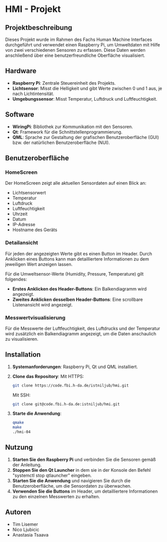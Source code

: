 # HMI - Projekt

## Projektbeschreibung

Dieses Projekt wurde im Rahmen des Fachs Human Machine Interfaces durchgeführt und verwendet einen Raspberry Pi, um Umweltdaten mit Hilfe von zwei verschiedenen Sensoren zu erfassen. Diese Daten werden anschließend über eine benutzerfreundliche Oberfläche visualisiert.

## Hardware

- **Raspberry Pi**: Zentrale Steuereinheit des Projekts.
- **Lichtsensor**: Misst die Helligkeit und gibt Werte zwischen 0 und 1 aus, je nach Lichtintensität.
- **Umgebungssensor**: Misst Temperatur, Luftdruck und Luftfeuchtigkeit.

## Software

- **WiringPi**: Bibliothek zur Kommunikation mit den Sensoren.
- **Qt**: Framework für die Schnittstellenprogrammierung.
- **QML**: Sprache zur Gestaltung der grafischen Benutzeroberfläche (GUI) bzw. der natürlichen Benutzeroberfläche (NUI).

## Benutzeroberfläche

### HomeScreen

Der HomeScreen zeigt alle aktuellen Sensordaten auf einen Blick an:
- Lichtsensorwert
- Temperatur
- Luftdruck
- Luftfeuchtigkeit
- Uhrzeit
- Datum
- IP-Adresse
- Hostname des Geräts

### Detailansicht

Für jeden der angezeigten Werte gibt es einen Button im Header. Durch Anklicken eines Buttons kann man detailliertere Informationen zu dem jeweiligen Wert anzeigen lassen.

Für die Umweltsensor-Werte (Humidity, Pressure, Temperature) gilt folgendes:

- **Erstes Anklicken des Header-Buttons**: Ein Balkendiagramm wird angezeigt.
- **Zweites Anklicken desselben Header-Buttons**: Eine scrollbare Listenansicht wird angezeigt.



### Messwertvisualisierung

Für die Messwerte der Luftfeuchtigkeit, des Luftdrucks und der Temperatur wird zusätzlich ein Balkendiagramm angezeigt, um die Daten anschaulich zu visualisieren.

## Installation

1. **Systemanforderungen**: Raspberry Pi, Qt und QML installiert.
2. **Clone das Repository**:
    Mit HTTPS:
    ```sh
    git clone https://code.fbi.h-da.de/istniljub/hmi.git
    ```
    Mit SSH:
    ```sh
    git clone git@code.fbi.h-da.de:istniljub/hmi.git
    ```

3. **Starte die Anwendung**:
    ```sh
    qmake
    make
    ./hmi-04
    ```

## Nutzung

1. **Starten Sie den Raspberry Pi** und verbinden Sie die Sensoren gemäß der Anleitung.
2. **Stoppen Sie den Qt Launcher** in dem sie in der Konsole den Befehl "systemctl stop qtlauncher" eingeben.
3. **Starten Sie die Anwendung** und navigieren Sie durch die Benutzeroberfläche, um die Sensordaten zu überwachen.
4. **Verwenden Sie die Buttons** im Header, um detailliertere Informationen zu den einzelnen Messwerten zu erhalten.

## Autoren

- Tim Lisemer
- Nico Ljubicic
- Anastasia Tsaava
